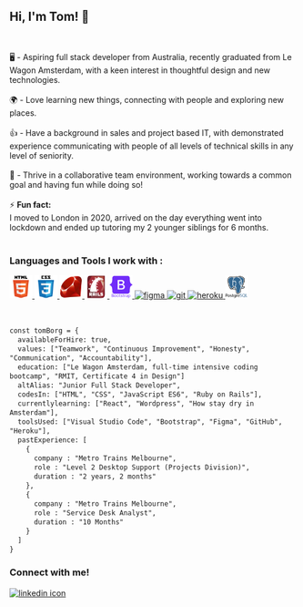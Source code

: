<!--
**thomas-borg/thomas-borg** is a ✨ _special_ ✨ repository because its `README.md` (this file) appears on your GitHub profile.

Here are some ideas to get you started:

- 🔭 I’m currently working on ...
- 🌱 I’m currently learning ...
- 👯 I’m looking to collaborate on ...
- 🤔 I’m looking for help with ...
- 💬 Ask me about ...
- 📫 How to reach me: ...
- 😄 Pronouns: ...
- ⚡ Fun fact: ...
-->

## Hi, I'm Tom! 👋
<br/>

🖥 - Aspiring full stack developer from Australia, recently graduated from Le Wagon Amsterdam, with a keen interest in thoughtful design and new technologies.<br/>
<br/>
🌍 - Love learning new things, connecting with people and exploring new places.<br/>
<br/>
👍 - Have a background in sales and project based IT, with demonstrated experience communicating with people of all levels of technical skills in any level of seniority.<br/>
<br/>
🤝 - Thrive in a collaborative team environment, working towards a common goal and having fun while doing so!<br/>
<br/>
⚡ **Fun fact:**<br/>
I moved to London in 2020, arrived on the day everything went into lockdown and ended up tutoring my 2 younger siblings for 6 months.<br/>
<br/>

<div class="markdown-heading" dir="auto">
  <h3 align="left" class="heading-element" dir="auto">Languages and Tools I work with :</h3>
</div>

<p align="left" dir="auto">
  <a href="https://www.w3.org/html/" rel="nofollow"> <img src="https://raw.githubusercontent.com/devicons/devicon/master/icons/html5/html5-original-wordmark.svg" alt="html5" width="40" height="40" style="max-width: 100%;"> </a>
  <a href="https://www.w3schools.com/css/" rel="nofollow"> <img src="https://raw.githubusercontent.com/devicons/devicon/master/icons/css3/css3-original-wordmark.svg" alt="css3" width="40" height="40" style="max-width: 100%;"> </a>
  <a href="https://www.ruby-lang.org/en/" rel="nofollow"> <img src="https://raw.githubusercontent.com/devicons/devicon/master/icons/ruby/ruby-original.svg" alt="ruby" width="40" height="40" style="max-width: 100%;"> </a>
  <a href="https://rubyonrails.org" rel="nofollow"> <img src="https://raw.githubusercontent.com/devicons/devicon/master/icons/rails/rails-original-wordmark.svg" alt="rails" width="40" height="40" style="max-width: 100%;"> </a>
  <a href="https://getbootstrap.com" rel="nofollow"> <img src="https://raw.githubusercontent.com/devicons/devicon/master/icons/bootstrap/bootstrap-plain-wordmark.svg" alt="bootstrap" width="40" height="40" style="max-width: 100%;"> </a>
  <a href="https://www.figma.com/" rel="nofollow"> <img
  src="https://camo.githubusercontent.com/f32e9cca1f0df0138a8f536217daa54ad21b6913642422f32e3c5c623f3a06b9/68747470733a2f2f7777772e766563746f726c6f676f2e7a6f6e652f6c6f676f732f6669676d612f6669676d612d69636f6e2e737667" alt="figma"     width="40" height="40" data-canonical-src="https://www.vectorlogo.zone/logos/figma/figma-icon.svg" style="max-width: 100%;"> </a>
  <a href="https://git-scm.com/" rel="nofollow"> <img
  src="https://camo.githubusercontent.com/fcafa5ebc1f5f789ae7d012a3ecd8fe7bda49516591caf7c37698f764165d880/68747470733a2f2f7777772e766563746f726c6f676f2e7a6f6e652f6c6f676f732f6769742d73636d2f6769742d73636d2d69636f6e2e737667"         alt="git" width="40" height="40" data-canonical-src="https://www.vectorlogo.zone/logos/git-scm/git-scm-icon.svg" style="max-width: 100%;"> </a>
  <a href="https://heroku.com" rel="nofollow"> <img
  src="https://camo.githubusercontent.com/a7553749f374bd64a02e5141697c24aeb9955ff99bb6de2ef80f4c1b6eb2ad6f/68747470733a2f2f7777772e766563746f726c6f676f2e7a6f6e652f6c6f676f732f6865726f6b752f6865726f6b752d69636f6e2e737667"             alt="heroku" width="40" height="40" data-canonical-src="https://www.vectorlogo.zone/logos/heroku/heroku-icon.svg" style="max-width: 100%;"> </a>
  <a href="https://www.postgresql.org" rel="nofollow"> <img src="https://raw.githubusercontent.com/devicons/devicon/master/icons/postgresql/postgresql-original-wordmark.svg" alt="postgresql" width="40" height="40" style="max-        width: 100%;"> </a>
</p>

<br/>

```
const tomBorg = {
  availableForHire: true,
  values: ["Teamwork", "Continuous Improvement", "Honesty", "Communication", "Accountability"],
  education: ["Le Wagon Amsterdam, full-time intensive coding bootcamp", "RMIT, Certificate 4 in Design"]
  altAlias: "Junior Full Stack Developer",
  codesIn: ["HTML", "CSS", "JavaScript ES6", "Ruby on Rails"],
  currentlylearning: ["React", "Wordpress", "How stay dry in Amsterdam"],
  toolsUsed: ["Visual Studio Code", "Bootstrap", "Figma", "GitHub", "Heroku"],
  pastExperience: [
    {
      company : "Metro Trains Melbourne",
      role : "Level 2 Desktop Support (Projects Division)",
      duration : "2 years, 2 months"
    },
    {
      company : "Metro Trains Melbourne",
      role : "Service Desk Analyst",
      duration : "10 Months"
    }
  ]
}
```

<h3 align="left" class="heading-element" dir="auto">Connect with me! </h3>
<a href="https://linkedin.com/in/thomas-borg" rel="nofollow">
  <img align="center" src="https://raw.githubusercontent.com/rahuldkjain/github-profile-readme-generator/master/src/images/icons/Social/linked-in-alt.svg" alt="linkedin icon" height="30" width="40" style="max-width: 100%;">
</a>
